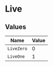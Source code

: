 # Live


## Values

| Name       | Value      |
| ---------- | ---------- |
| `LiveZero` | 0          |
| `LiveOne`  | 1          |
